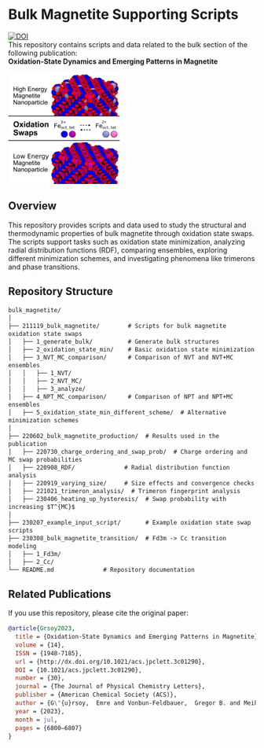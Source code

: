 # Bulk Magnetite Supporting Scripts

[![DOI](https://img.shields.io/badge/DOI-10.1021/acs.jpclett.3c01290-blue)](https://pubs.acs.org/doi/full/10.1021/acs.jpclett.3c01290)  
This repository contains scripts and data related to the bulk section of the following publication:  
**Oxidation-State Dynamics and Emerging Patterns in Magnetite** 

<img src="TOC2.png" alt="Table of Contents Figure" width="45%">

## Overview  
This repository provides scripts and data used to study the structural and thermodynamic properties of bulk magnetite through oxidation state swaps. The scripts support tasks such as oxidation state minimization, analyzing radial distribution functions (RDF), comparing ensembles, exploring different minimization schemes, and investigating phenomena like trimerons and phase transitions.

## Repository Structure  
```
bulk_magnetite/
│
├── 211119_bulk_magnetite/        # Scripts for bulk magnetite oxidation state swaps
│   ├── 1_generate_bulk/          # Generate bulk structures
│   ├── 2_oxidation_state_min/    # Basic oxidation state minimization
│   ├── 3_NVT_MC_comparison/      # Comparison of NVT and NVT+MC ensembles
│   │   ├── 1_NVT/
│   │   ├── 2_NVT_MC/
│   │   ├── 3_analyze/
│   ├── 4_NPT_MC_comparison/      # Comparison of NPT and NPT+MC ensembles
│   ├── 5_oxidation_state_min_different_scheme/  # Alternative minimization schemes
│
├── 220602_bulk_magnetite_production/  # Results used in the publication
│   ├── 220730_charge_ordering_and_swap_prob/  # Charge ordering and MC swap probabilities
│   ├── 220908_RDF/              # Radial distribution function analysis
│   ├── 220919_varying_size/     # Size effects and convergence checks
│   ├── 221021_trimeron_analysis/  # Trimeron fingerprint analysis
│   ├── 230406_heating_up_hysteresis/  # Swap probability with increasing $T^{MC}$
│
├── 230207_example_input_script/       # Example oxidation state swap scripts
├── 230308_bulk_magnetite_transition/  # Fd3m -> Cc transition modeling
│   ├── 1_Fd3m/
│   ├── 2_Cc/
└── README.md              # Repository documentation
```

## Related Publications  
If you use this repository, please cite the original paper:  
```bibtex
@article{Grsoy2023,
  title = {Oxidation-State Dynamics and Emerging Patterns in Magnetite},
  volume = {14},
  ISSN = {1948-7185},
  url = {http://dx.doi.org/10.1021/acs.jpclett.3c01290},
  DOI = {10.1021/acs.jpclett.3c01290},
  number = {30},
  journal = {The Journal of Physical Chemistry Letters},
  publisher = {American Chemical Society (ACS)},
  author = {G\"{u}rsoy,  Emre and Vonbun-Feldbauer,  Gregor B. and Meißner,  Robert H.},
  year = {2023},
  month = jul,
  pages = {6800–6807}
}
```

